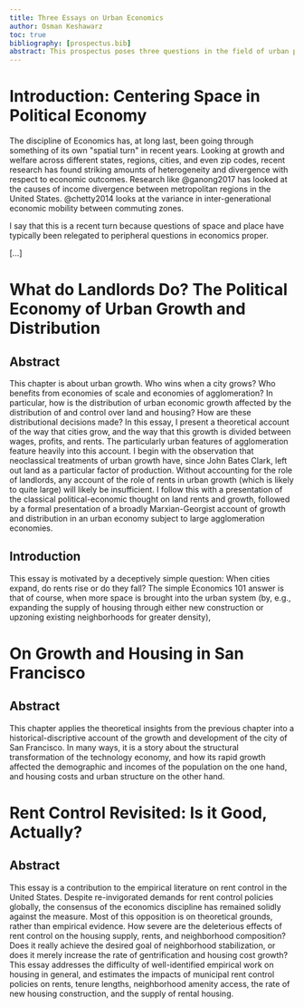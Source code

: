 ```yaml
---
title: Three Essays on Urban Economics
author: Osman Keshawarz
toc: true
bibliography: [prospectus.bib]
abstract: This prospectus poses three questions in the field of urban political economy. The first is a theoretical question on the relationship between urban growth, density, wages, profits, and rents, based on classical political economy treatments of the land question. The second is a historical-descriptive question that attempts to apply the theoretical insights of the first chapter to the recent burst of growth and subsequent crisis of housing in San Francisco, California. The final question is an empirical study on the impacts of rent control laws in the United States. 
---
```


# Introduction: Centering Space in Political Economy

The discipline of Economics has, at long last, been going through something
of its own "spatial turn" in recent years. Looking at growth and welfare across
different states, regions, cities, and even zip codes, recent research has found
striking amounts of heterogeneity and divergence with respect to economic
outcomes. Research like @ganong2017 has looked at the causes of income
divergence between metropolitan regions in the United States. @chetty2014 looks
at the variance in inter-generational economic mobility between commuting zones.

I say that this is a recent turn because questions of space and place have
typically been relegated to peripheral questions in economics proper. 

[...]

# What do Landlords Do? The Political Economy of Urban Growth and Distribution

## Abstract

This chapter is about urban growth. Who wins when a city grows? Who benefits
from economies of scale and economies of agglomeration? In particular, how is
the distribution of urban economic growth affected by the distribution of and
control over land and housing? How are these distributional decisions made? In
this essay, I present a theoretical account of the way that cities grow, and the
way that this growth is divided between wages, profits, and rents. The
particularly urban features of agglomeration feature heavily into this account.
I begin with the observation that neoclassical treatments of urban growth have,
since John Bates Clark, left out land as a particular factor of production.
Without accounting for the role of landlords, any account of the role of rents
in urban growth (which is likely to quite large) will likely be insufficient. I
follow this with a presentation of the classical political-economic thought on
land rents and growth, followed by a formal presentation of a broadly
Marxian-Georgist account of growth and distribution in an urban economy subject
to large agglomeration economies. 

## Introduction

This essay is motivated by a deceptively simple question: When cities expand, do
rents rise or do they fall? The simple Economics 101 answer is that of course,
when more space is brought into the urban system (by, e.g., expanding the supply
of housing through either new construction or upzoning existing neighborhoods
for greater density), 

# On Growth and Housing in San Francisco

## Abstract

This chapter applies the theoretical insights from the previous chapter into a
historical-discriptive account of the growth and development of the city of San
Francisco. In many ways, it is a story about the structural transformation of
the technology economy, and how its rapid growth affected the demographic and
incomes of the population on the one hand, and housing costs and urban structure
on the other hand.

# Rent Control Revisited: Is it Good, Actually? 

## Abstract

This essay is a contribution to the empirical literature on rent control in
the United States. Despite re-invigorated demands for rent control policies
globally, the consensus of the economics discipline has remained solidly
against the measure. Most of this opposition is on theoretical grounds,
rather than empirical evidence. How severe are the deleterious effects of
rent control on the housing supply, rents, and neighborhood composition? Does
it really achieve the desired goal of neighborhood stabilization, or does it
merely increase the rate of gentrification and housing cost growth? This essay
addresses the difficulty of well-identified empirical work on housing in
general, and estimates the impacts of municipal rent control policies on rents,
tenure lengths, neighborhood amenity access, the rate of new housing
construction, and the supply of rental housing. 
